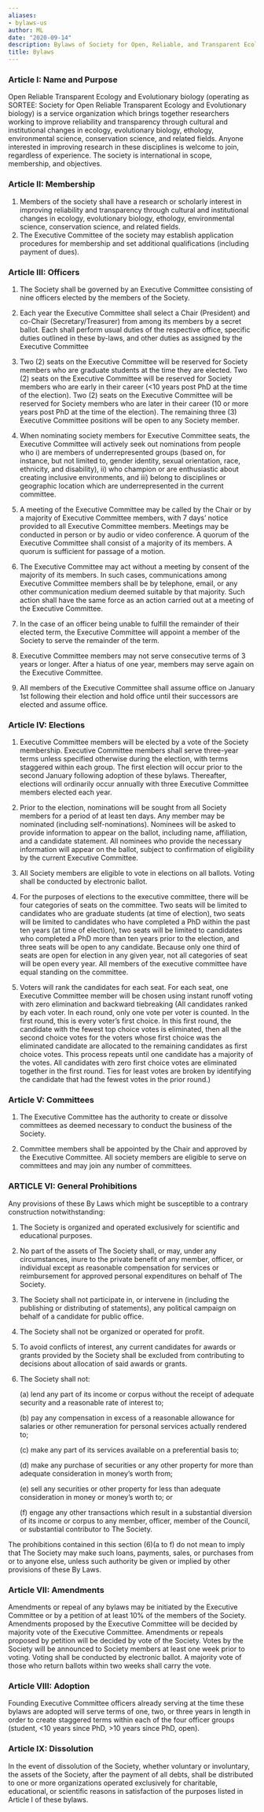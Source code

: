 ```yaml
---
aliases:
- bylaws-us
author: ML
date: "2020-09-14"
description: Bylaws of Society for Open, Reliable, and Transparent Ecology and Evolutionary biology (SORTEE)
title: Bylaws
---
```




### Article I: Name and Purpose
 
Open Reliable Transparent Ecology and Evolutionary biology (operating as SORTEE: Society for Open Reliable Transparent Ecology and Evolutionary biology) is a service organization which brings together researchers working to improve reliability and transparency through cultural and institutional changes in ecology, evolutionary biology, ethology, environmental science, conservation science, and related fields. Anyone interested in improving research in these disciplines is welcome to join, regardless of experience. The society is international in scope, membership, and objectives.
 
 
### Article II: Membership
 
 1. Members of the society shall have a research or scholarly interest in improving reliability and transparency through cultural and institutional changes in ecology, evolutionary biology, ethology, environmental science, conservation science, and related fields.
 2. The Executive Committee of the society may establish application procedures for membership and set additional qualifications (including payment of dues).
 
 
### Article III: Officers
 
 1. The Society shall be governed by an Executive Committee consisting of nine officers elected by the members of the Society.
 
 2. Each year the Executive Committee shall select a Chair (President) and co-Chair (Secretary/Treasurer) from among its members by a secret ballot. Each shall perform usual duties of the respective office, specific duties outlined in these by-laws, and other duties as assigned by the Executive Committee
 
 3. Two (2) seats on the Executive Committee will be reserved for Society members who are graduate students at the time they are elected. Two (2) seats on the Executive Committee will be reserved for Society members who are early in their career (<10 years post PhD at the time of the election). Two (2) seats on the Executive Committee will be reserved for Society members who are later in their career (10 or more years post PhD at the time of the election). The remaining three (3) Executive Committee positions will be open to any Society member.
 
 4. When nominating society members for Executive Committee seats, the Executive Committee will actively seek out nominations from people who i) are members of underrepresented groups (based on, for instance, but not limited to, gender identity, sexual orientation, race, ethnicity, and disability),  ii) who champion or are enthusiastic about creating inclusive environments, and iii) belong to disciplines or geographic location which are underrepresented in the current committee.

 5. A meeting of the Executive Committee may be called by the Chair or by a majority of Executive Committee members, with 7 days’ notice provided to all Executive Committee members. Meetings may be conducted in person or by audio or video conference. A quorum of the Executive Committee shall consist of a majority of its members. A quorum is sufficient for passage of a motion.
 
 6. The Executive Committee may act without a meeting by consent of the majority of its members. In such cases, communications among Executive Committee members shall be by telephone, email, or any other communication medium deemed suitable by that majority. Such action shall have the same force as an action carried out at a meeting of the Executive Committee.
 
 7. In the case of an officer being unable to fulfill the remainder of their elected term, the Executive Committee will appoint a member of the Society to serve the remainder of the term.
 
 8. Executive Committee members may not serve consecutive terms of 3 years or longer. After a hiatus of one year, members may serve again on the Executive Committee.
 
 9. All members of the Executive Committee shall assume office on January 1st following their election and hold office until their successors are elected and assume office.
 
 
 
### Article IV: Elections
 
 1. Executive Committee members will be elected by a vote of the Society membership. Executive Committee members shall serve three-year terms unless specified otherwise during the election, with terms staggered within each group. The first election will occur prior to the second January following adoption of these bylaws. Thereafter, elections will ordinarily occur annually with three Executive Committee members elected each year.
 
 2. Prior to the election, nominations will be sought from all Society members for a period of at least ten days. Any member may be nominated (including self-nominations). Nominees will be asked to provide information to appear on the ballot, including name, affiliation, and a candidate statement. All nominees who provide the necessary information will appear on the ballot, subject to confirmation of eligibility by the current Executive Committee.
 
 3. All Society members are eligible to vote in elections on all ballots. Voting shall be conducted by electronic ballot.
 
 4. For the purposes of elections to the executive committee, there will be four categories of seats on the committee. Two seats will be limited to candidates who are graduate students (at time of election), two seats will be limited to candidates who have completed a PhD within the past ten years (at time of election), two seats will be limited to candidates who completed a PhD more than ten years prior to the election, and three seats will be open to any candidate. Because only one third of seats are open for election in any given year, not all categories of seat will be open every year. All members of the executive committee have equal standing on the committee.
 
 5. Voters will rank the candidates for each seat. For each seat, one Executive Committee member will be chosen using instant runoff voting with zero elimination and backward tiebreaking (All candidates ranked by each voter. In each round, only one vote per voter is counted. In the first round, this is every voter’s first choice. In this first round, the candidate with the fewest top choice votes is eliminated, then all the second choice votes for the voters whose first choice was the eliminated candidate are allocated to the remaining candidates as first choice votes. This process repeats until one candidate has a majority of the votes. All candidates with zero first choice votes are eliminated together in the first round. Ties for least votes are broken by identifying the candidate that had the fewest votes in the prior round.)
 
 
 
### Article V: Committees
 
 1. The Executive Committee has the authority to create or dissolve committees as deemed necessary to conduct the business of the Society.
 
 2. Committee members shall be appointed by the Chair and approved by the Executive Committee. All society members are eligible to serve on committees and may join any number of committees.
 
 
 
### ARTICLE VI: General Prohibitions
 
Any provisions of these By Laws which might be susceptible to a contrary construction notwithstanding:
 
 1) The Society is organized and operated exclusively for scientific and educational purposes.
 
 2) No part of the assets of The Society shall, or may, under any circumstances, inure to the private benefit of any member, officer, or individual except as reasonable compensation for services or reimbursement for approved personal expenditures on behalf of The Society.
 
 3) The Society shall not participate in, or intervene in (including the publishing or distributing of statements), any political campaign on behalf of a candidate for public office.
 
 4) The Society shall not be organized or operated for profit.
 
 5) To avoid conflicts of interest, any current candidates for awards or grants provided by the Society shall be excluded from contributing to decisions about allocation of said awards or grants. 
 
 6) The Society shall not:
 
    (a) lend any part of its income or corpus without the receipt of adequate security and a reasonable rate of interest to;
 
    (b) pay any compensation in excess of a reasonable allowance for salaries or other remuneration for personal services actually rendered to;
 
    (c) make any part of its services available on a preferential basis to;
 
    (d) make any purchase of securities or any other property for more than adequate consideration in money’s worth from;
 
    (e) sell any securities or other property for less than adequate consideration in money or money’s worth to; or
 
    (f) engage any other transactions which result in a substantial diversion of its income or corpus to any member, officer, member of the Council, or substantial contributor to The Society.
 
The prohibitions contained in this section (6)(a to f) do not mean to imply that The Society may make such loans, payments, sales, or purchases from or to anyone else, unless such authority be given or implied by other provisions of these By Laws.
 
 
### Article VII: Amendments
 
Amendments or repeal of any bylaws may be initiated by the Executive Committee or by a petition of at least 10% of the members of the Society. Amendments proposed by the Executive Committee will be decided by majority vote of the Executive Committee. Amendments or repeals proposed by petition will be decided by vote of the Society. Votes by the Society will be announced to Society members at least one week prior to voting. Voting shall be conducted by electronic ballot. A majority vote of those who return ballots within two weeks shall carry the vote.
 
 
 
### Article VIII: Adoption
 
Founding Executive Committee officers already serving at the time these bylaws are adopted will serve terms of one, two, or three years in length in order to create staggered terms within each of the four officer groups (student, <10 years since PhD, >10 years since PhD, open).
 
 
 
### Article IX: Dissolution
 
In the event of dissolution of the Society, whether voluntary or involuntary, the assets of the Society, after the payment of all debts, shall be distributed to one or more organizations operated exclusively for charitable, educational, or scientific reasons in satisfaction of the purposes listed in Article I of these bylaws.

